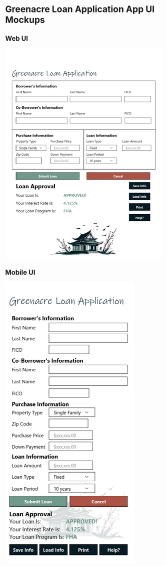 # Greenacre Loan Application App UI Mockups

## Web UI

![Main Page: Web](..\images\greenacre-desktop.png)

## Mobile UI

![Main Page: Mobile](..\images\greenacre-mobile-app.png)
